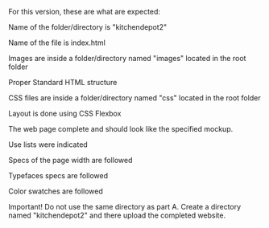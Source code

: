 For this version, these are what are expected:

Name of the folder/directory is "kitchendepot2"

Name of the file is index.html

Images are inside a folder/directory named "images" located in the root folder

Proper Standard HTML structure

CSS files are inside a folder/directory named "css" located in the root folder

Layout is done using CSS Flexbox

The web page complete and should look like the specified mockup.

Use lists were indicated

Specs of the page width are followed

Typefaces specs are followed

Color swatches are followed

Important! Do not use the same directory as part A. Create a directory named "kitchendepot2" and there upload the completed website.
